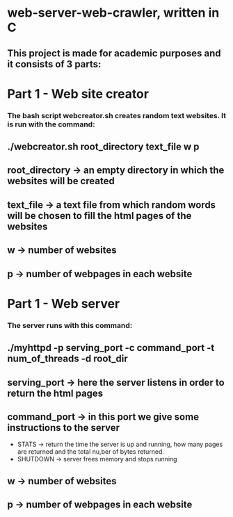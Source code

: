 # web-server-web-crawler, written in C

## This project is made for academic purposes and it consists of 3 parts:

# Part 1 - Web site creator
### The bash script webcreator.sh creates random text websites. It is run with the command:
## ./webcreator.sh root_directory text_file w p

## root_directory -> an empty directory in which the websites will be created
## text_file      -> a text file from which random words will be chosen to fill the html pages of the websites
## w              -> number of websites
## p              -> number of webpages in each website

# Part 1 - Web server
### The server runs with this command: 
## ./myhttpd -p serving_port -c command_port -t num_of_threads -d root_dir

## serving_port      -> here the server listens in order to return the html pages
## command_port      -> in this port we give some instructions to the server 
  * STATS    -> return the time the server is up and running, how many pages are returned and the total nu,ber of bytes returned.
  * SHUTDOWN -> server frees memory and stops running 
## w              -> number of websites
## p              -> number of webpages in each website
